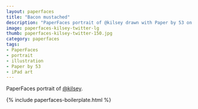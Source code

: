 ```yaml
---
layout: paperfaces
title: "Bacon mustached"
description: "PaperFaces portrait of @kilsey drawn with Paper by 53 on an iPad."
image: paperfaces-kilsey-twitter-lg
thumb: paperfaces-kilsey-twitter-150.jpg
category: paperfaces
tags: 
- PaperFaces
- portrait
- illustration
- Paper by 53
- iPad art
---
```


PaperFaces portrait of [@kilsey](http://twitter.com/kilsey).

{% include paperfaces-boilerplate.html %}